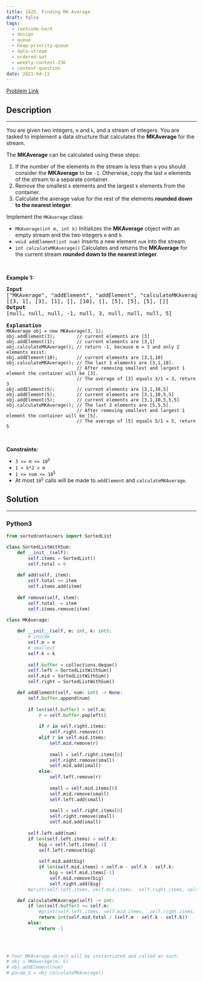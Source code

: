 ```yaml
---
title: 1825. Finding MK Average
draft: false
tags: 
  - leetcode-hard
  - design
  - queue
  - heap-priority-queue
  - data-stream
  - ordered-set
  - weekly-contest-236
  - contest-question
date: 2021-04-11
---
```


[Problem Link](https://leetcode.com/problems/finding-mk-average/)

## Description

---
<p>You are given two integers, <code>m</code> and <code>k</code>, and a stream of integers. You are tasked to implement a data structure that calculates the <strong>MKAverage</strong> for the stream.</p>

<p>The <strong>MKAverage</strong> can be calculated using these steps:</p>

<ol>
	<li>If the number of the elements in the stream is less than <code>m</code> you should consider the <strong>MKAverage</strong> to be <code>-1</code>. Otherwise, copy the last <code>m</code> elements of the stream to a separate container.</li>
	<li>Remove the smallest <code>k</code> elements and the largest <code>k</code> elements from the container.</li>
	<li>Calculate the average value for the rest of the elements <strong>rounded down to the nearest integer</strong>.</li>
</ol>

<p>Implement the <code>MKAverage</code> class:</p>

<ul>
	<li><code>MKAverage(int m, int k)</code> Initializes the <strong>MKAverage</strong> object with an empty stream and the two integers <code>m</code> and <code>k</code>.</li>
	<li><code>void addElement(int num)</code> Inserts a new element <code>num</code> into the stream.</li>
	<li><code>int calculateMKAverage()</code> Calculates and returns the <strong>MKAverage</strong> for the current stream <strong>rounded down to the nearest integer</strong>.</li>
</ul>

<p>&nbsp;</p>
<p><strong class="example">Example 1:</strong></p>

<pre>
<strong>Input</strong>
[&quot;MKAverage&quot;, &quot;addElement&quot;, &quot;addElement&quot;, &quot;calculateMKAverage&quot;, &quot;addElement&quot;, &quot;calculateMKAverage&quot;, &quot;addElement&quot;, &quot;addElement&quot;, &quot;addElement&quot;, &quot;calculateMKAverage&quot;]
[[3, 1], [3], [1], [], [10], [], [5], [5], [5], []]
<strong>Output</strong>
[null, null, null, -1, null, 3, null, null, null, 5]

<strong>Explanation</strong>
<code>MKAverage obj = new MKAverage(3, 1); 
obj.addElement(3);        // current elements are [3]
obj.addElement(1);        // current elements are [3,1]
obj.calculateMKAverage(); // return -1, because m = 3 and only 2 elements exist.
obj.addElement(10);       // current elements are [3,1,10]
obj.calculateMKAverage(); // The last 3 elements are [3,1,10].
                          // After removing smallest and largest 1 element the container will be [3].
                          // The average of [3] equals 3/1 = 3, return 3
obj.addElement(5);        // current elements are [3,1,10,5]
obj.addElement(5);        // current elements are [3,1,10,5,5]
obj.addElement(5);        // current elements are [3,1,10,5,5,5]
obj.calculateMKAverage(); // The last 3 elements are [5,5,5].
                          // After removing smallest and largest 1 element the container will be [5].
                          // The average of [5] equals 5/1 = 5, return 5
</code></pre>

<p>&nbsp;</p>
<p><strong>Constraints:</strong></p>

<ul>
	<li><code>3 &lt;= m &lt;= 10<sup>5</sup></code></li>
	<li><code>1 &lt; k*2 &lt; m</code></li>
	<li><code>1 &lt;= num &lt;= 10<sup>5</sup></code></li>
	<li>At most <code>10<sup>5</sup></code> calls will be made to <code>addElement</code> and <code>calculateMKAverage</code>.</li>
</ul>


## Solution

---
### Python3
``` py title='finding-mk-average'
from sortedcontainers import SortedList

class SortedListWithSum:
    def __init__(self):
        self.items = SortedList()
        self.total = 0
        
    def add(self, item):
        self.total += item
        self.items.add(item)
        
    def remove(self, item):
        self.total -= item
        self.items.remove(item)

class MKAverage:
    
    def __init__(self, m: int, k: int):
        # inside
        self.m = m
        # smallest
        self.k = k
        
        self.buffer = collections.deque()
        self.left = SortedListWithSum()
        self.mid = SortedListWithSum()
        self.right = SortedListWithSum()

    def addElement(self, num: int) -> None:
        self.buffer.append(num)
        
        if len(self.buffer) > self.m:
            r = self.buffer.popleft()
            
            if r in self.right.items:
                self.right.remove(r)
            elif r in self.mid.items:
                self.mid.remove(r)
                
                small = self.right.items[0]
                self.right.remove(small)
                self.mid.add(small)
            else:
                self.left.remove(r)
                
                small = self.mid.items[0]
                self.mid.remove(small)
                self.left.add(small)
                
                small = self.right.items[0]
                self.right.remove(small)
                self.mid.add(small)
        
        self.left.add(num)
        if len(self.left.items) > self.k:
            big = self.left.items[-1]
            self.left.remove(big)
            
            self.mid.add(big)
            if len(self.mid.items) > self.m - self.k - self.k:
                big = self.mid.items[-1]
                self.mid.remove(big)
                self.right.add(big)
        #print(self.left.items, self.mid.items,  self.right.items, self.mid.total, self.m, self.k)        

    def calculateMKAverage(self) -> int:
        if len(self.buffer) >= self.m:
            #print(self.left.items, self.mid.items,  self.right.items, self.mid.total, self.m, self.k)
            return int(self.mid.total / (self.m - self.k - self.k))
        else:
            return -1
        
        


# Your MKAverage object will be instantiated and called as such:
# obj = MKAverage(m, k)
# obj.addElement(num)
# param_2 = obj.calculateMKAverage()

```

